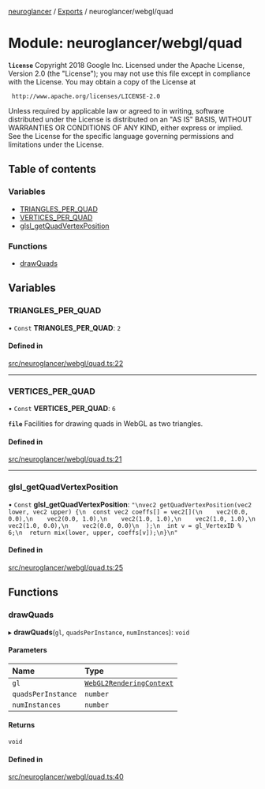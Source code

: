 [neuroglancer](../README.md) / [Exports](../modules.md) / neuroglancer/webgl/quad

# Module: neuroglancer/webgl/quad

**`license`**
Copyright 2018 Google Inc.
Licensed under the Apache License, Version 2.0 (the "License");
you may not use this file except in compliance with the License.
You may obtain a copy of the License at

     http://www.apache.org/licenses/LICENSE-2.0

Unless required by applicable law or agreed to in writing, software
distributed under the License is distributed on an "AS IS" BASIS,
WITHOUT WARRANTIES OR CONDITIONS OF ANY KIND, either express or implied.
See the License for the specific language governing permissions and
limitations under the License.

## Table of contents

### Variables

- [TRIANGLES\_PER\_QUAD](neuroglancer_webgl_quad.md#triangles_per_quad)
- [VERTICES\_PER\_QUAD](neuroglancer_webgl_quad.md#vertices_per_quad)
- [glsl\_getQuadVertexPosition](neuroglancer_webgl_quad.md#glsl_getquadvertexposition)

### Functions

- [drawQuads](neuroglancer_webgl_quad.md#drawquads)

## Variables

### TRIANGLES\_PER\_QUAD

• `Const` **TRIANGLES\_PER\_QUAD**: ``2``

#### Defined in

[src/neuroglancer/webgl/quad.ts:22](https://github.com/ActiveBrainAtlas2/neuroglancer/blob/034b457d/src/neuroglancer/webgl/quad.ts#L22)

___

### VERTICES\_PER\_QUAD

• `Const` **VERTICES\_PER\_QUAD**: ``6``

**`file`** Facilities for drawing quads in WebGL as two triangles.

#### Defined in

[src/neuroglancer/webgl/quad.ts:21](https://github.com/ActiveBrainAtlas2/neuroglancer/blob/034b457d/src/neuroglancer/webgl/quad.ts#L21)

___

### glsl\_getQuadVertexPosition

• `Const` **glsl\_getQuadVertexPosition**: ``"\nvec2 getQuadVertexPosition(vec2 lower, vec2 upper) {\n  const vec2 coeffs[] = vec2[](\n    vec2(0.0, 0.0),\n    vec2(0.0, 1.0),\n    vec2(1.0, 1.0),\n    vec2(1.0, 1.0),\n    vec2(1.0, 0.0),\n    vec2(0.0, 0.0)\n  );\n  int v = gl_VertexID % 6;\n  return mix(lower, upper, coeffs[v]);\n}\n"``

#### Defined in

[src/neuroglancer/webgl/quad.ts:25](https://github.com/ActiveBrainAtlas2/neuroglancer/blob/034b457d/src/neuroglancer/webgl/quad.ts#L25)

## Functions

### drawQuads

▸ **drawQuads**(`gl`, `quadsPerInstance`, `numInstances`): `void`

#### Parameters

| Name | Type |
| :------ | :------ |
| `gl` | [`WebGL2RenderingContext`](main_module._internal_.md#webgl2renderingcontext) |
| `quadsPerInstance` | `number` |
| `numInstances` | `number` |

#### Returns

`void`

#### Defined in

[src/neuroglancer/webgl/quad.ts:40](https://github.com/ActiveBrainAtlas2/neuroglancer/blob/034b457d/src/neuroglancer/webgl/quad.ts#L40)
